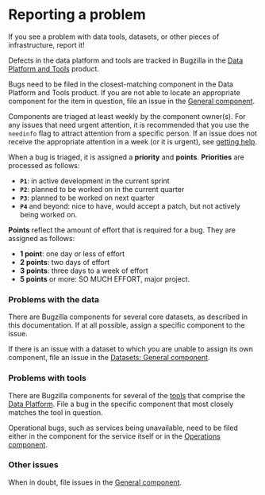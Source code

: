 # Reporting a problem

If you see a problem with data tools, datasets, or other pieces of infrastructure,
report it!

Defects in the data platform and tools are tracked in Bugzilla in the [Data Platform and Tools](https://bugzilla.mozilla.org/enter_bug.cgi?product=Data%20Platform%20and%20Tools) product.

Bugs need to be filed in the closest-matching component in the Data Platform and Tools
product. If you are not able to locate an appropriate component for the item in question, file an issue
in the [General component](https://bugzilla.mozilla.org/enter_bug.cgi?product=Data%20Platform%20and%20Tools&component=General).

Components are triaged at least weekly by the component owner(s). For any issues that need
urgent attention, it is recommended that you use the `needinfo` flag to attract attention
from a specific person. If an issue does not receive the appropriate attention in a
week (or it is urgent), see [getting help](getting_help.md).

When a bug is triaged, it is assigned a **priority** and **points**. **Priorities** are processed as follows:

- **`P1`**: in active development in the current sprint
- **`P2`**: planned to be worked on in the current quarter
- **`P3`**: planned to be worked on next quarter
- **`P4`** and beyond: nice to have, would accept a patch, but not actively being worked on.

**Points** reflect the amount of effort that is required for a bug. They are assigned as follows:

- **1 point**: one day or less of effort
- **2 points**: two days of effort
- **3 points**: three days to a week of effort
- **5 points** or more: SO MUCH EFFORT, major project.

### Problems with the data

There are Bugzilla components for several core datasets, as
described in this documentation. If at all possible, assign a specific component to the issue.

If there is an issue with a dataset to which you are unable to assign its own component,
file an issue in the [Datasets: General component](https://bugzilla.mozilla.org/enter_bug.cgi?product=Data%20Platform%20and%20Tools&component=Datasets%3A%20General).

### Problems with tools

There are Bugzilla components for several of the [tools](../tools/interfaces.md) that
comprise the [Data Platform](https://bugzilla.mozilla.org/enter_bug.cgi?product=Data%20Platform%20and%20Tools).
File a bug in the specific component that most closely matches the tool in question.

Operational bugs, such as services being unavailable, need to be filed either in
the component for the service itself or in the [Operations component](https://bugzilla.mozilla.org/enter_bug.cgi?product=Data%20Platform%20and%20Tools&component=Operations).

### Other issues

When in doubt, file issues in the [General component](https://bugzilla.mozilla.org/enter_bug.cgi?product=Data%20Platform%20and%20Tools&component=General).
